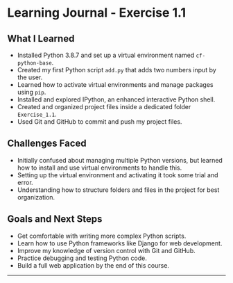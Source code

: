 # Learning Journal - Exercise 1.1

## What I Learned

- Installed Python 3.8.7 and set up a virtual environment named `cf-python-base`.
- Created my first Python script `add.py` that adds two numbers input by the user.
- Learned how to activate virtual environments and manage packages using `pip`.
- Installed and explored IPython, an enhanced interactive Python shell.
- Created and organized project files inside a dedicated folder `Exercise_1.1`.
- Used Git and GitHub to commit and push my project files.

## Challenges Faced

- Initially confused about managing multiple Python versions, but learned how to install and use virtual environments to handle this.
- Setting up the virtual environment and activating it took some trial and error.
- Understanding how to structure folders and files in the project for best organization.

## Goals and Next Steps

- Get comfortable with writing more complex Python scripts.
- Learn how to use Python frameworks like Django for web development.
- Improve my knowledge of version control with Git and GitHub.
- Practice debugging and testing Python code.
- Build a full web application by the end of this course.

---

